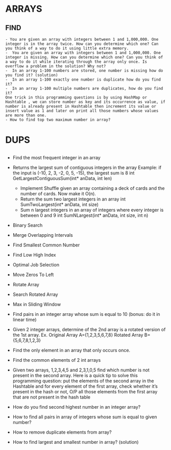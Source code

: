 # ARRAYS

## FIND
	- You are given an array with integers between 1 and 1,000,000. One integer is in the array twice. How can you determine which one? Can you think of a way to do it using little extra memory.
	-  You are given an array with integers between 1 and 1,000,000. One integer is missing. How can you determine which one? Can you think of a way to do it while iterating through the array only once. Is overflow a problem in the solution? Why not?
	-  In an array 1-100 numbers are stored, one number is missing how do you find it? (solution)
	-  In an array 1-100 exactly one number is duplicate how do you find it?
	-  In an array 1-100 multiple numbers are duplicates, how do you find it?
	One trick in this programming questions is by using HashMap or Hashtable , we can store number as key and its occurrence as value, if number is already present in Hashtable then increment its value or insert value as 1 and later on print all those numbers whose values are more than one.
	- How to find top two maximum number in array? 


# DUPS



## 
-  Find the most frequent integer in an array

-  Returns the largest sum of contiguous integers in the array
Example: if the input is (-10, 2, 3, -2, 0, 5, -15), the largest sum is 8
int GetLargestContiguousSum(int* anData, int len)
	* Implement Shuffle given an array containing a deck of cards and the number of cards. Now make it O(n).
	* Return the sum two largest integers in an array
int SumTwoLargest(int* anData, int size)
	* Sum n largest integers in an array of integers where every integer is between 0 and 9
int SumNLargest(int* anData, int size, int n)



- Binary Search


- Merge Overlapping Intervals
- Find Smallest Common Number
- Find Low High Index
- Optimal Job Selection
- Move Zeros To Left
- Rotate Array
- Search Rotated Array
- Max in Sliding Window



-  Find pairs in an integer array whose sum is equal to 10 (bonus: do it in linear time)
-  Given 2 integer arrays, determine of the 2nd array is a rotated version of the 1st array. Ex. Original Array A={1,2,3,5,6,7,8} Rotated Array B={5,6,7,8,1,2,3}
-  Find the only element in an array that only occurs once.
-  Find the common elements of 2 int arrays


-  Given two arrays, 1,2,3,4,5 and 2,3,1,0,5 find which number is not present in the second array.
Here is a quick tip to solve this programming question: put the elements of the second array in the Hashtable and for every element of the first array, check whether it’s present in the hash or not, O/P all those elements from the first array that are not present in the hash table
- How do you find second highest number in an integer array?
- How to find all pairs in array of integers whose sum is equal to given number?
- How to remove duplicate elements from array?
- How to find largest and smallest number in array? (solution)
